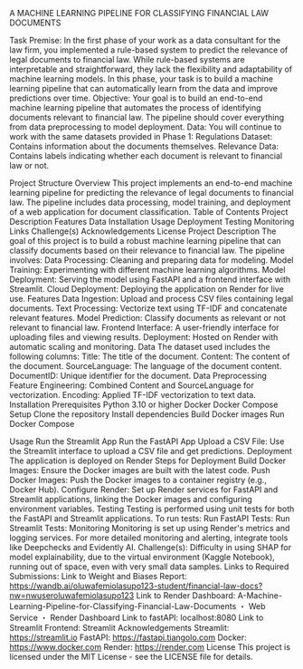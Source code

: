 A MACHINE LEARNING PIPELINE FOR CLASSIFYING FINANCIAL LAW DOCUMENTS

Task
Premise:
In the first phase of your work as a data consultant for the law firm, you implemented a rule-based system to predict the relevance of legal documents to financial law. While rule-based systems are interpretable and straightforward, they lack the flexibility and adaptability of machine learning models. In this phase, your task is to build a machine learning pipeline that can automatically learn from the data and improve predictions over time.
Objective:
Your goal is to build an end-to-end machine learning pipeline that automates the process of identifying documents relevant to financial law. The pipeline should cover everything from data preprocessing to model deployment.
Data:
You will continue to work with the same datasets provided in Phase 1:
Regulations Dataset: Contains information about the documents themselves.
Relevance Data: Contains labels indicating whether each document is relevant to financial law or not.




Project Structure
Overview
This project implements an end-to-end machine learning pipeline for predicting the relevance of legal documents to financial law. The pipeline includes data processing, model training, and deployment of a web application for document classification.
Table of Contents
Project Description
Features
Data
Installation
Usage
Deployment
Testing
Monitoring
Links
Challenge(s)
Acknowledgements
License
Project Description
The goal of this project is to build a robust machine learning pipeline that can classify documents based on their relevance to financial law. The pipeline involves:
Data Processing: Cleaning and preparing data for modeling.
Model Training: Experimenting with different machine learning algorithms.
Model Deployment: Serving the model using FastAPI and a frontend interface with Streamlit.
Cloud Deployment: Deploying the application on Render for live use.
Features
Data Ingestion: Upload and process CSV files containing legal documents.
Text Processing: Vectorize text using TF-IDF and concatenate relevant features.
Model Prediction: Classify documents as relevant or not relevant to financial law.
Frontend Interface: A user-friendly interface for uploading files and viewing results.
Deployment: Hosted on Render with automatic scaling and monitoring.
Data
The dataset used includes the following columns:
Title: The title of the document.
Content: The content of the document.
SourceLanguage: The language of the document content.
DocumentID: Unique identifier for the document.
Data Preprocessing
Feature Engineering: Combined Content and SourceLanguage for vectorization. 
Encoding: Applied TF-IDF vectorization to text data.
Installation
Prerequisites
Python 3.10 or higher
Docker
Docker Compose
Setup
Clone the repository
Install dependencies
Build Docker images
Run Docker Compose


Usage
Run the Streamlit App
Run the FastAPI App
Upload a CSV File: Use the Streamlit interface to upload a CSV file and get predictions.
Deployment
The application is deployed on Render
Steps for Deployment
Build Docker Images: Ensure the Docker images are built with the latest code.
Push Docker Images: Push the Docker images to a container registry (e.g., Docker Hub).
Configure Render: Set up Render services for FastAPI and Streamlit applications, linking the Docker images and configuring environment variables.
Testing
Testing is performed using unit tests for both the FastAPI and Streamlit applications. To run tests:
Run FastAPI Tests:
Run Streamlit Tests:
Monitoring
Monitoring is set up using Render's metrics and logging services. For more detailed monitoring and alerting, integrate tools like Deepchecks and Evidently AI.
Challenge(s): Difficulty in using SHAP for model explainability, due to the virtual environment (Kaggle Notebook), running out of space, even with very small data samples.
Links to Required Submissions:
Link to Weight and Biases Report: https://wandb.ai/oluwafemiolasupo123-student/financial-law-docs?nw=nwuseroluwafemiolasupo123
Link to Render Dashboard: A-Machine-Learning-Pipeline-for-Classifying-Financial-Law-Documents ・ Web Service ・ Render Dashboard
Link to fastAPI: localhost:8080
Link to Streamlit Frontend: Streamlit
Acknowledgements
Streamlit: https://streamlit.io
FastAPI: https://fastapi.tiangolo.com
Docker: https://www.docker.com
Render: https://render.com
License
This project is licensed under the MIT License - see the LICENSE file for details.

